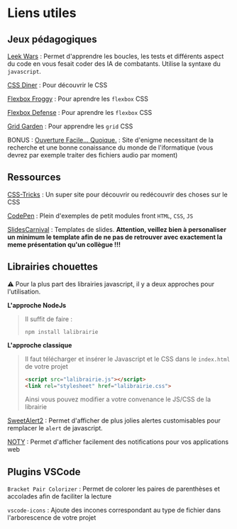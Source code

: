 # Liens utiles

## Jeux pédagogiques

[Leek Wars](https://leekwars.com/) : Permet d'apprendre les boucles, les tests et différents aspect du code en vous fesait coder des IA de combatants. Utilise la syntaxe du `javascript`.

[CSS Diner](https://flukeout.github.io/) : Pour découvrir le CSS

[Flexbox Froggy](https://flexboxfroggy.com/) : Pour aprendre les `flexbox` CSS

[Flexbox Defense](http://www.flexboxdefense.com/) : Pour aprendre les `flexbox` CSS

[Grid Garden](https://cssgridgarden.com/) : Pour apprendre les `grid` CSS

BONUS :
[Ouverture Facile... Quoique.](http://www.ouverture-facile.com/index1.htm) : Site d'enigme necessitant de la recherche et une bonne conaissance du monde de l'iformatique (vous devrez par exemple traiter des fichiers audio par moment)

## Ressources

[CSS-Tricks](https://css-tricks.com/) : Un super site pour découvrir ou redécouvrir des choses sur le CSS

[CodePen](https://codepen.io/) : Plein d'exemples de petit modules front `HTML`, `CSS`, `JS`

[SlidesCarnival](https://www.slidescarnival.com/) : Templates de slides. **Attention, veillez bien à personaliser un minimum le template afin de ne pas de retrouver avec exactement la meme présentation qu'un collègue !!!**

## Librairies chouettes

:warning: Pour la plus part des librairies javascript, il y a deux approches pour l'utilisation.

**L'approche NodeJs**
>Il suffit de faire :
>```
> npm install lalibrairie
>```

**L'approche classique**
>Il faut télécharger et insérer le Javascript et le CSS dans le `index.html` de votre projet
>```html
><script src="lalibrairie.js"></script>
><link rel="stylesheet" href="lalibrairie.css">
>```
> Ainsi vous pouvez modifier a votre convenance le JS/CSS de la librairie

[SweetAlert2](https://sweetalert2.github.io/) : Permet d'afficher de plus jolies alertes customisables pour remplacer le `alert` de javascript.

[NOTY](https://ned.im/noty/#/) : Permet d'afficher facilement des notifications pour vos applications web

## Plugins VSCode

`Bracket Pair Colorizer` : Permet de colorer les paires de parenthèses et accolades afin de faciliter la lecture

`vscode-icons` : Ajoute des incones correspondant au type de fichier dans l'arborescence de votre projet
